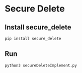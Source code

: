 # Secure Delete
## Install secure_delete
```
pip install secure_delete
```

## Run
```
python3 secureDeleteImplement.py 
```
